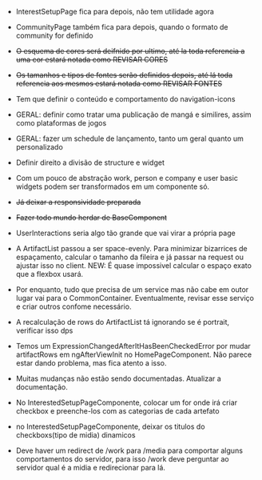 - InterestSetupPage fica para depois, não tem utilidade agora
- CommunityPage também fica para depois, quando o formato de community for definido
- ~~O esquema de cores será deifnido por ultimo, até la toda referencia a uma cor estará notada como REVISAR CORES~~
- ~~Os tamanhos e tipos de fontes serão definidos depois, até lá toda referencia aos mesmos estará notada como REVISAR FONTES~~
- Tem que definir o conteúdo e comportamento do navigation-icons
- GERAL: definir como tratar uma publicação de mangá e similires, assim como plataformas de jogos
- GERAL: fazer um schedule de lançamento, tanto um geral quanto um personalizado
- Definir direito a divisão de structure e widget
- Com um pouco de abstração work, person e company e user basic widgets podem ser transformados em um componente só. 
- ~~Já deixar a responsividade preparada~~
- ~~Fazer todo mundo herdar de BaseComponent~~
- UserInteractions seria algo tão grande que vai virar a própria page
- A ArtifactList passou a ser space-evenly. Para minimizar bizarrices de espaçamento, calcular o tamanho da fileira e já passar na request ou ajustar isso no client. NEW: É quase impossivel calcular o espaço exato que a flexbox usará. 
- Por enquanto, tudo que precisa de um service mas não cabe em outor lugar vai para o CommonContainer. Eventualmente, revisar esse serviço e criar outros confome necessário.
- A recalculação de rows do ArtifactList tá ignorando se é portrait, verificar isso dps
- Temos um ExpressionChangedAfterItHasBeenCheckedError por mudar artifactRows em ngAfterViewInit no HomePageComponent. Não parece estar dando problema, mas fica atento a isso.
- Muitas mudanças não estão sendo documentadas. Atualizar a documentação.

- No InterestedSetupPageComponente, colocar um for onde irá criar checkbox e preenche-los com as categorias de cada artefato
- no InterestedSetupPageComponente, deixar os titulos do checkboxs(tipo de midia) dinamicos

- Deve haver um redirect de /work para /media para comportar alguns comportamentos do servidor, para isso /work deve perguntar ao servidor qual é a midia e redirecionar para lá.

